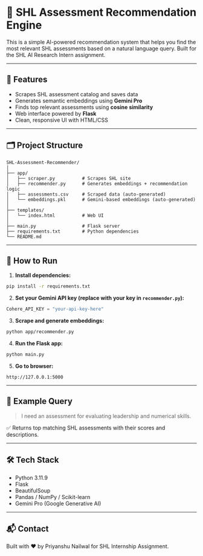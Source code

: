 
# 🧠 SHL Assessment Recommendation Engine

This is a simple AI-powered recommendation system that helps you find the most relevant SHL assessments based on a natural language query. Built for the SHL AI Research Intern assignment.

---

## 🔧 Features

- Scrapes SHL assessment catalog and saves data
- Generates semantic embeddings using **Gemini Pro**
- Finds top relevant assessments using **cosine similarity**
- Web interface powered by **Flask**
- Clean, responsive UI with HTML/CSS

---

## 🗂️ Project Structure

```
SHL-Assessment-Recommender/
│
├── app/
│   ├── scraper.py          # Scrapes SHL site
│   ├── recommender.py      # Generates embeddings + recommendation logic
│   ├── assessments.csv     # Scraped data (auto-generated)
│   └── embeddings.pkl      # Gemini-based embeddings (auto-generated)
│
├── templates/
│   └── index.html          # Web UI
│
├── main.py                 # Flask server
├── requirements.txt        # Python dependencies
└── README.md
```

---

## 🚀 How to Run

1. **Install dependencies:**

```bash
pip install -r requirements.txt
```

2. **Set your Gemini API key (replace with your key in `recommender.py`):**

```python
Cohere_API_KEY = "your-api-key-here"
```

3. **Scrape and generate embeddings:**

```bash
python app/recommender.py
```

4. **Run the Flask app:**

```bash
python main.py
```

5. **Go to browser:**

```
http://127.0.0.1:5000
```

---

## 📌 Example Query

> I need an assessment for evaluating leadership and numerical skills.

✅ Returns top matching SHL assessments with their scores and descriptions.

---

## 🛠️ Tech Stack

- Python 3.11.9
- Flask
- BeautifulSoup
- Pandas / NumPy / Scikit-learn
- Gemini Pro (Google Generative AI)

---

## 📬 Contact

Built with ❤️ by Priyanshu Nailwal for SHL Internship Assignment.

